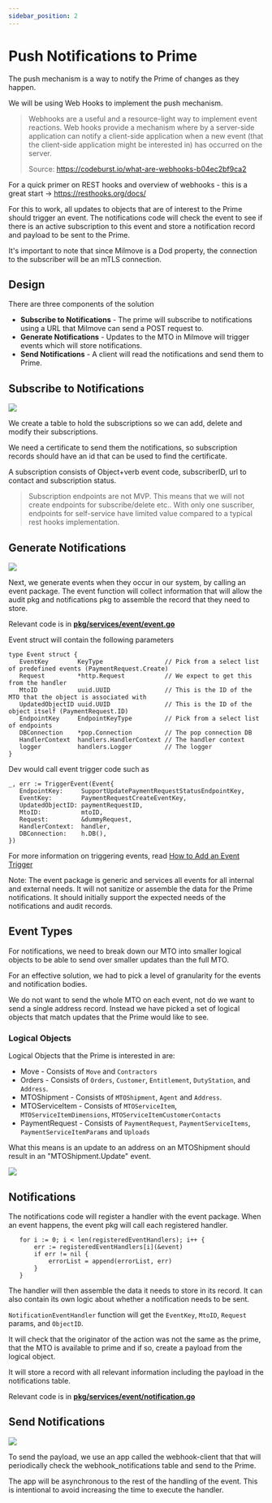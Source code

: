 ```yaml
---
sidebar_position: 2
---
```


# Push Notifications to Prime

The push mechanism is a way to notify the Prime of changes as they happen. 

We will be using Web Hooks to implement the push mechanism. 

> Webhooks are a useful and a resource-light way to implement event reactions. Web hooks provide a mechanism where by a server-side application can notify a client-side application when a new event (that the client-side application might be interested in) has occurred on the server.
> 
>Source: https://codeburst.io/what-are-webhooks-b04ec2bf9ca2


For a quick primer on REST hooks and overview of webhooks - this is a great start → https://resthooks.org/docs/

For this to work, all updates to objects that are of interest to the Prime should trigger an event. The notifications code will check the event to see if there is an active subscription to this event and store a notification record and payload to be sent to the Prime.

It's important to note that since Milmove is a Dod property, the connection to the subscriber will be an mTLS connection.

## Design

There are three components of the solution
* **Subscribe to Notifications** - The prime will subscribe to notifications using a URL that Milmove can send a POST request to.
* **Generate Notifications** - Updates to the MTO in Milmove will trigger events which will store notifications.
* **Send Notifications** - A client will read the notifications and send them to Prime.

## Subscribe to Notifications

![](/img/webhooks/subscribe-notifications.png)

We create a table to hold the subscriptions so we can add, delete and modify their subscriptions. 

We need a certificate to send them the notifications, so subscription records should have an id that can be used to find the certificate. 

A subscription consists of Object+verb event code, subscriberID, url to contact and subscription status.

>Subscription endpoints are not MVP. This means that we will not create endpoints for subscribe/delete etc.. With only one suscriber, endpoints for self-service have limited value compared to a typical rest hooks implementation.

## Generate Notifications

![](/img/webhooks/generate-notifications.png)

Next, we generate events when they occur in our system, by calling an event package. The event function will collect information that will allow the audit pkg and notifications pkg to assemble the record that they need to store. 

Relevant code is in **[pkg/services/event/event.go](https://github.com/transcom/mymove/blob/master/pkg/services/event/event.go)**

Event struct will contain the following parameters
```golang
type Event struct {
   EventKey        KeyType                 // Pick from a select list of predefined events (PaymentRequest.Create)
   Request         *http.Request           // We expect to get this from the handler
   MtoID           uuid.UUID               // This is the ID of the MTO that the object is associated with
   UpdatedObjectID uuid.UUID               // This is the ID of the object itself (PaymentRequest.ID)
   EndpointKey     EndpointKeyType         // Pick from a select list of endpoints
   DBConnection    *pop.Connection         // The pop connection DB
   HandlerContext  handlers.HandlerContext // The handler context
   logger          handlers.Logger         // The logger
}
```

Dev would call event trigger code such as
```golang
_, err := TriggerEvent(Event{
   EndpointKey:     SupportUpdatePaymentRequestStatusEndpointKey,
   EventKey:        PaymentRequestCreateEventKey,
   UpdatedObjectID: paymentRequestID,
   MtoID:           mtoID,
   Request:         &dummyRequest,
   HandlerContext:  handler,
   DBConnection:    h.DB(),
})
```

For more information on triggering events, read [How to Add an Event Trigger](/docs/backend/guides/how-to/add-an-event-trigger)

Note: The event package is generic and services all events for all internal and external needs. It will not sanitize or assemble the data for the Prime notifications. It should initially support the expected needs of the notifications and audit records.

## Event Types

For notifications, we need to break down our MTO into smaller logical objects to be able to send over smaller updates than the full MTO. 

For an effective solution, we had to pick a level of granularity for the events and notification bodies.

We do not want to send the whole MTO on each event, not do we want to send a single address record. Instead we have picked a set of logical objects that match updates that the Prime would like to see. 

### Logical Objects

Logical Objects that the Prime is interested in are:
* Move - Consists of `Move` and `Contractors`
* Orders - Consists of `Orders`, `Customer`, `Entitlement`, `DutyStation`, and `Address`.
* MTOShipment - Consists of `MTOShipment`, `Agent` and `Address`.
* MTOServiceItem - Consists of `MTOServiceItem`, `MTOServiceItemDimensions`, `MTOServiceItemCustomerContacts`
* PaymentRequest - Consists of `PaymentRequest`, `PaymentServiceItems`, `PaymentServiceItemParams` and `Uploads`

What this means is an update to an address on an MTOShipment should result in an "MTOShipment.Update" event.

![](/img/webhooks/push-objects.png)

## Notifications

The notifications code will register a handler with the event package. When an event happens, the event pkg will call each registered handler. 

```golang
   for i := 0; i < len(registeredEventHandlers); i++ {
       err := registeredEventHandlers[i](&event)
       if err != nil {
           errorList = append(errorList, err)
       }
   }
```
The handler will then assemble the data it needs to store in its record. It can also contain its own logic about whether a notification needs to be sent.

`NotificationEventHandler` function will get the `EventKey`, `MtoID`, `Request` params, and `ObjectID`. 

It will check that the originator of the action was not the same as the prime, that the MTO is available to prime and if so, create a payload from the logical object. 

It will store a record with all relevant information including the payload in the notifications table.

Relevant code is in **[pkg/services/event/notification.go](https://github.com/transcom/mymove/blob/master/pkg/services/event/notification.go)**

## Send Notifications

![](/img/webhooks/send-notifications.png)

To send the payload, we use an app called the webhook-client that that will periodically check the webhook_notifications table and send to the Prime. 

The app will be asynchronous to the rest of the handling of the event. This is intentional to avoid increasing the time to execute the handler.


